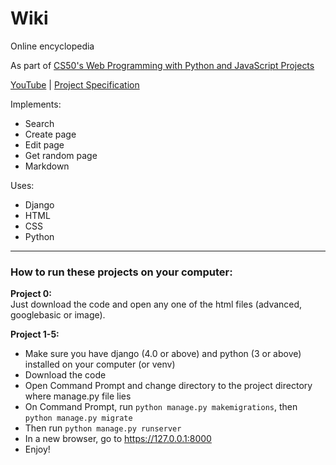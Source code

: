 # Wiki

Online encyclopedia  
  
As part of [CS50's Web Programming with Python and JavaScript Projects](https://github.com/Tarctic/cs50w/tree/main)

[YouTube](https://www.youtube.com/watch?v=1PAHIsfqCcs) |
[Project Specification](https://cs50.harvard.edu/web/2020/projects/1/wiki/)

Implements:
- Search
- Create page
- Edit page
- Get random page
- Markdown

Uses:
- Django
- HTML
- CSS
- Python

---

### How to run these projects on your computer:

**Project 0:**  
Just download the code and open any one of the html files (advanced, googlebasic or image).

**Project 1-5:**
- Make sure you have django (4.0 or above) and python (3 or above) installed on your computer (or venv)
- Download the code
- Open Command Prompt and change directory to the project directory where manage.py file lies
- On Command Prompt, run `python manage.py makemigrations`, then `python manage.py migrate`
- Then run `python manage.py runserver`
- In a new browser, go to https://127.0.0.1:8000
- Enjoy!
